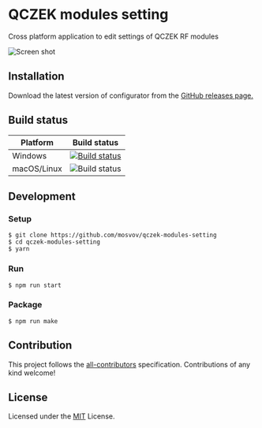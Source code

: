 # QCZEK modules setting
Cross platform application to edit settings of QCZEK RF modules

![Screen shot](https://i.imgur.com/Jphsrus.png)

## Installation

Download the latest version of configurator from the [GitHub releases page.](https://github.com/mosvov/qczek-modules-setting/releases)

## Build status

|Platform|Build status|
|---|---|
|Windows|[![Build status](https://ci.appveyor.com/api/projects/status/m3f2kakkywww12cq?svg=true)](https://ci.appveyor.com/project/mosvov/qczek-modules-setting)||
|macOS/Linux|![Build status](https://api.travis-ci.org/mosvov/qczek-modules-setting.svg?branch=master)|

## Development

### Setup

```
$ git clone https://github.com/mosvov/qczek-modules-setting
$ cd qczek-modules-setting
$ yarn
```

### Run

```
$ npm run start
```

### Package

```
$ npm run make
```

## Contribution
This project follows the [all-contributors](https://github.com/kentcdodds/all-contributors) specification. Contributions of any kind welcome!

## License
Licensed under the [MIT](LICENSE) License.